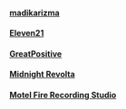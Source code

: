 #### [madikarizma](https://madikarizma.com)
#### [Eleven21](https://eleven21.co)
#### [GreatPositive](https://greatpositive.com)
#### [Midnight Revolta](https://midnightrevolta.com)
#### [Motel Fire Recording Studio](https://motelfirerecordingstudio.com)

